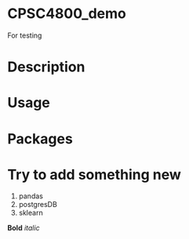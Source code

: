 # CPSC4800_demo
For testing

# Description

# Usage

# Packages

# Try to add something new
1. pandas
2. postgresDB
3. sklearn

__Bold__
_italic_
